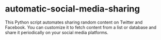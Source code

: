 # automatic-social-media-sharing

This Python script automates sharing random content on Twitter and Facebook. You can customize it to fetch content from a list or database and share it periodically on your social media platforms.

